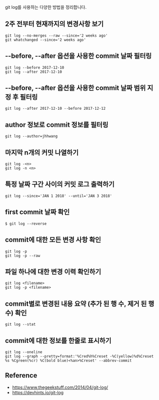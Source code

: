 git log를 사용하는 다양한 방법을 정리합니다.


## 2주 전부터 현재까지의 변경사항 보기
```
git log --no-merges --raw --since='2 weeks ago'
git whatchanged --since='2 weeks ago'
```

## --before, --after 옵션을 사용한 commit 날짜 필터링
```
git log --before 2017-12-10
git log --after 2017-12-10
```

## --before, --after 옵션을 사용한 commit 날짜 범위 지정 후 필터링
```
git log --after 2017-12-10 --before 2017-12-12
```

## author 정보로 commit 정보를 필터링
```
git log --author=jhhwang
```

## 마지막 n개의 커밋 나열하기
```
git log -<n>
git log -n <n>
```

## 특정 날짜 구간 사이의 커밋 로그 출력하기
```
git log --since='JAN 1 2018' --until='JAN 3 2018'
```

## first commit 날짜 확인
```
$ git log --reverse
```

## commit에 대한 모든 변경 사항 확인
```
git log -p
git log -p --raw
```

## 파일 하나에 대한 변경 이력 확인하기
```
git log <filename>
git log -p <filename>
```

## commit별로 변경된 내용 요약 (추가 된 행 수, 제거 된 행 수) 확인
```
git log --stat
```

## commit에 대한 정보를 한줄로 표시하기
```
git log --oneline
git log --graph --pretty=format:'%Cred%h%Creset -%C(yellow)%d%Creset %s %Cgreen(%cr) %C(bold blue)<%an>%Creset' --abbrev-commit
```

## Reference
* https://www.thegeekstuff.com/2014/04/git-log/
* https://devhints.io/git-log
